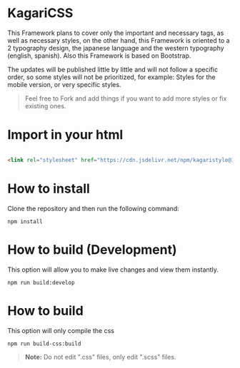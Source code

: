 # KagariCSS

This Framework plans to cover only the important and necessary tags, as well as necessary styles, on the other hand, this Framework is oriented to a 2 typography design, the japanese language and the western typography (english, spanish). Also this Framework is based on Bootstrap.

The updates will be published little by little and will not follow a specific order, so some styles will not be prioritized, for example: Styles for the mobile version, or very specific styles.

> Feel free to Fork and add things if you want to add more styles or fix existing ones.


# Import in your html

```html

<link rel="stylesheet" href="https://cdn.jsdelivr.net/npm/kagaristyle@1.0.1/dist/css/common.min.css">

```




# How to install

Clone the repository and then run the following command:

```
npm install
```

# How to build (Development)

This option will allow you to make live changes and view them instantly.

```
npm run build:develop
```

# How to build

This option will only compile the css 

```
npm run build-css:build
```


> **Note:** Do not edit ".css" files, only edit ".scss" files.